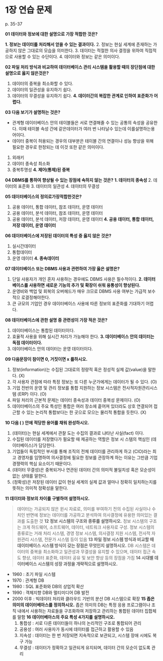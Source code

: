 # 1장 연습 문제

p. 35-37

**01 데이터와 정보에 대한 설명으로 가장 적합한 것은?**

**1. 정보는 데이터를 처리해서 얻을 수 있는 결과이다.**
2. 정보는 현실 세계에 존재하는 가공하지 않은 그대로의 모습을 의미한다.
3. 데이터는 적절한 의사 결정을 위하여 직접적으로 사용할 수 있는 수단이다.
4. 데이터와 정보는 같은 의미이다.

**02 파일 처리 방식과 비교하여 데이터베이스 관리 시스템을 활용할 때의 장단점에 대한 설명으로 옳지 않은것은?**

1. 데이터의 중복을 최소화할 수 있다.
2. 데이터의 일관성을 유지하기 쉽다.
3. 데이터의 무결성을 유지하기 쉽다.
**4. 데이터간의 복잡한 관계로 인하여 표준화가 어렵다.**

**03 다음 보기가 설명하는 것은?**

- 관계형 데이터베이스 안의 테이블들은 서로 연결해줄 수 있는 공통의 속성을 공유한다. 이때 테이블 속성 간에 같은데이터가 여러 번 나타날수 있는데 이를설명하는용어이다.
- 데이터 중복이 허용되는 경우의 대부분은 테이블 간의 연결이나 성능 향상을 위해 필요한 경우로 한정되는 데 이것 또한 같은 의미이다.

1. 외래키
2. 데이터 종속성 최소화
3. 중복투명성
**4. 제어(통제)된 중복**

**04 DBMS를 통하여 향상될 수 있는 장점에 속하지 않는 것은?**
**1. 데이터의 종속성**
2. 데이터의 표준화
3. 데이터의 일관성
4. 데이터의 무결성

**05 데이터베이스의 정의로가장적합한것은?**

1. 공용 데이터, 통합 데이터, 참조 데이터, 운영 데이터
2. 공용 데이터, 분석 데이터, 참조 데이터, 운영 데이터
3. 공용 데이터, 분석 데이터, 저장 데이터, 운영 데이터
**4. 공용 데이터, 통합 데이터, 저장 데이터, 운영 데이터**

**06 데이터베이스에 저장된 데이터의 특성 중 옳지 않은 것은?**

1. 실시간데이터
2. 통합데이터
3. 운영 데이터
**4. 종속데이터**

**07 데이터베이스 또는 DBMS 사용과 관련하여 가장 옳은 설명은?**

1. 단일 사용자가 개인 혼자 사용하는 경우에도 DBMS 사용은 필수적이다.
**2. 데이터베이스를 사용하면 새로운 기능의 추가 및 확장이 쉬워 융통성이 향상된다.**
3. 운영비와 백업 및 회복의 오버헤드가 매우 크므로 DBMS 사용 여부는 가급적 보수적으 로결정해야한다.
4. 큰 규모의 기업인 경우 데이터베이스 사용에 따른 정보의 표준화를 기대하기 어렵다.

**08 데이터베이스에 관한 설명 중 관련성이 가장 적은 것은?**

1. 데이터베이스는 통합된 데이터이다.
2. 효율적 사용을 위해 실시간 처리가 가능해야 한다.
**3. 데이터베이스 안의 데이터는 독점 데이터이다.**
4. 데이터베이스 안의 데이터는 운영 데이터이다.

**09 다음문장이 참이면 0, 거짓이면 x 를하시오.**

1. 정보(information)는 수집된 그대로의 정량적 혹은 정성적 실제 값(value)을 말한다. (X)
2. 각 사용자 관점에 따라 특정 정보는 또 다른 누군가에게는 데이터가 될 수 있다. (O)
3. 기업 전반의 운영 및 관리 정보를 통합 지원하는 정보 시스템은 전사적자원관리시스템 (ERP) 이다. (O)
4. 파일 처리의 근본적 문제는 데이터 종속성과 데이터 중복성 문제이다. (O)
5. 데이터베이스의 주요 특성인 통합은 여러 장소에 흩어져 있더라도 상호 연결되어 접근할 수 있는 논리적 통합보다는 한 곳으로 모으는 물리적 통합을 듯한다. (X)

**10 다음 ( ) 안에 적당한 용어를 채워 완성하시오.**

1. (데이터)는 현실 세계에서 관찰 도는 수집의 결과로 냐타난 사실(fact) 이다.
2. 수집된 데이터를 저장했다가 필요할 때 제공하는 역할은 정보 시 스템의 핵심인 (데이터베이스)가 담당한다.
3. 기업들이 독립적인 부서를 통해 조직의 전체 데이터를 관리하게 하고 (CIO)라는 최고 경영자를 임명하여 의사결정에 필요한 정보를 관장하계 하는 이유는 그만큼 기업 경쟁력의 핵심 요소이기 때문이다.
4. (데이터 무결성)은 중복되거나 연관된 데이터 간의 의미적 불일치성 혹은 모순성이 없는 상태를 말한다.
5. (정확성)은 저장된 데이터 값이 현실 세계의 실제 값과 얼마나 정확히 일치하는지를 뜻하는 의미적 정확성을 말한다.

**11 데이터와 정보의 차이를 구별하여 설명하시오.**
> 데이터는 가공되지 않은 윈시 자료로, 의미를 부여하기 전의 수집된 사실이나 수치인 반면에 정보는 데이터를 가공하고 분석하여 의사결정에 유용한 의미있는 결과를 도출한 것
**12 정보 시스템의 구조와 종류를 설명하시오.**
> 정보 시스템의 구조는 크게 하드웨어, 소프트웨어, 데이터, 네트워크 사용자로 구성. 정보 시스템의 종류로는 거래 처리 시스템, 경영 정보 시스템, 의사결정 지원 시스템, 전사적 자원관리 시스템, 전문가 시스템 등이 있음
**13 파일 정보 시스템 방식과 비교할 때 데이터베이스 시스템 방식이 갖는 장점은 무엇인지 설명하시오.**
> DB 시스템은 데이터의 중복을 최소화하고 일관성과 무결성을 유지할 수 있으며, 데이터 접근 속도 향상, 데이터 표준화, 데이터 공유 및 보안 향상 등의 장점을 가짐
**14 시대별 데이터베이스 시스템의 성장 과정을 개략적으로 설명하시오.**
- 1960 : 초기 파일 시스템
- 1970 : 관계형 DB
- 1980 : SQL 표준화와 DB의 상업적 확산
- 1990 : 객체지향 DB와 멀티미디어 DB 발전
- 2000 이후 : 빅데이터 처리와 클라우드 기반의 분산 DB 시스템으로 확장
**15 좁은 의미의 데이터베아스를 정의하시오.**
좁은 의미의 DB는 특정 응용 프로그램이나 조직 내에서 사용하는 자료들을 구조화하여 저장하고 관리하는 통합된 데이터 집합체를 말함
**16 데이터베아스의 주요 특성 4가지를 설명하시오.**
  1. 통합성 : 서로 다른 데이터들이 하나의 논리적인 구조로 통합되어 관리
  2. 공용성 : 여러 사용자가 동시에 데이터를 접근하고 활용할 수 있음
  3. 지속성 : 데이터는 한 번 저장되면 지속적으로 보관되고, 시스템 장애 시에도 복구 가능
  4. 무결성 : 데이터가 정확하고 일관되게 유지되며, 데이터 간의 모순이 없도록 관리

